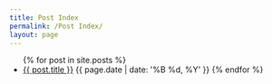 ```yaml
---
title: Post Index
permalink: /Post Index/
layout: page
---
```

<ul>
  {% for post in site.posts %}
    <li>
      <a href="{{ post.url }}">{{ post.title }}</a> {{ page.date | date: '%B %d, %Y' }}
  {% endfor %}
</ul>
